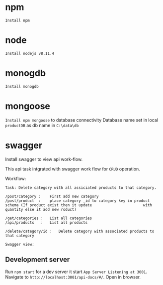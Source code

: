 # npm
`Install npm`

# node
`Install nodejs v8.11.4`

# monogdb
`Install monogdb`

# mongoose 
`Install npm mongoose` to database connectivity
Database name set in local `productDB` as db name in `C:\data\db`

# swagger
Install swagger to view api work-flow.

This api task intgrated with swagger work flow for `CRUD` operation.

Workflow:

    Task: Delete category with all assiciated products to that category.

    /post/category :    First add new category 
    /post/product  :    place category _id to category key in product schema (If product exist then it update                       with quantity else it add new roduct)

    /get/categories :   List all categories
    /api/products   :   List all products

    /delete/category/id :   Delete category with associated products to that category

    Swagger view:

## Development server

Run `npm start` for a dev server it start `App Server Listening at 3001`. Navigate to `http://localhost:3001/api-docs/#/`. Open in browser.